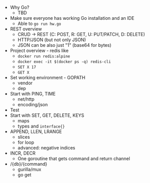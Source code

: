* Why Go?
    - TBD
* Make sure everyone has working Go installation and an IDE
    - Able to `go run hw.go`
* REST overview
    - CRUD -> REST (C: POST, R: GET, U: PUT/PATCH, D: DELETE)
    - HTTP/JSON (but not only JSON)
    - JSON can be also just "1" (base64 for bytes)
* Project overview - redis like
    - `docker run redis:alpine`
    - `docker exec -it $(docker ps -q) redis-cli`
    - `SET X 17`
    - `GET X`
* Set working environment - GOPATH
    - vendor
    - dep
* Start with PING, TIME
    - net/http
    - encoding/json
* Test
* Start with SET, GET, DELETE, KEYS
    - maps
    - types and `interface{}`
* APPEND, LLEN, LRANGE
    - slices
    - for loop
    - advanced: negative indices
* INCR, DECR
    - One goroutine that gets command and return channel
* /{db}/{command}
    - gurilla/mux
    - go get
